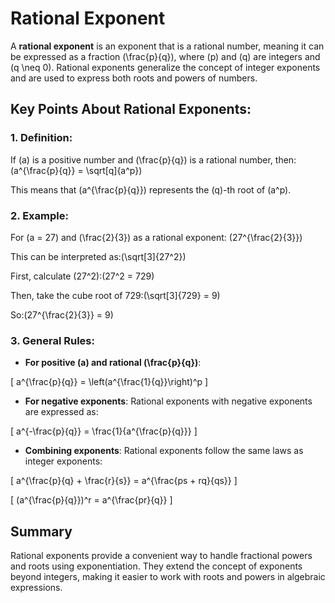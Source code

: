 # Rational Exponent

A **rational exponent** is an exponent that is a rational number, meaning it can be expressed as a fraction \(\frac{p}{q}\), where \(p\) and \(q\) are integers and \(q \neq 0\). Rational exponents generalize the concept of integer exponents and are used to express both roots and powers of numbers.

## Key Points About Rational Exponents:

### 1. **Definition**:
  If \(a\) is a positive number and \(\frac{p}{q}\) is a rational number, then: \(a^{\frac{p}{q}} = \sqrt[q]{a^p}\)

  This means that \(a^{\frac{p}{q}}\) represents the \(q\)-th root of \(a^p\).

### 2. **Example**:
  For \(a = 27\) and \(\frac{2}{3}\) as a rational exponent: \(27^{\frac{2}{3}}\)

  This can be interpreted as:\(\sqrt[3]{27^2}\)

  First, calculate \(27^2\):\(27^2 = 729\)

  Then, take the cube root of 729:\(\sqrt[3]{729} = 9\)

  So:\(27^{\frac{2}{3}} = 9\)

### 3. **General Rules**:
   - **For positive \(a\) and rational \(\frac{p}{q}\)**:

\[
a^{\frac{p}{q}} = \left(a^{\frac{1}{q}}\right)^p
\]

   - **For negative exponents**:
  Rational exponents with negative exponents are expressed as:

\[
a^{-\frac{p}{q}} = \frac{1}{a^{\frac{p}{q}}}
\]

   - **Combining exponents**:
  Rational exponents follow the same laws as integer exponents:

\[
a^{\frac{p}{q} + \frac{r}{s}} = a^{\frac{ps + rq}{qs}}
\]

\[
(a^{\frac{p}{q}})^r = a^{\frac{pr}{q}}
\]

## Summary

Rational exponents provide a convenient way to handle fractional powers and roots using exponentiation. They extend the concept of exponents beyond integers, making it easier to work with roots and powers in algebraic expressions.